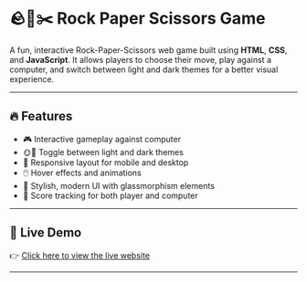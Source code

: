 # 🪨📄✂️ Rock Paper Scissors Game

A fun, interactive Rock-Paper-Scissors web game built using **HTML**, **CSS**, and **JavaScript**. It allows players to choose their move, play against a computer, and switch between light and dark themes for a better visual experience.

---

## 🔥 Features

- 🎮 Interactive gameplay against computer
- 🌞🌙 Toggle between light and dark themes
- 📱 Responsive layout for mobile and desktop
- 🖱️ Hover effects and animations
- 🧊 Stylish, modern UI with glassmorphism elements
- 🔢 Score tracking for both player and computer

---

## 🔗 Live Demo

👉 [Click here to view the live website]()

---
